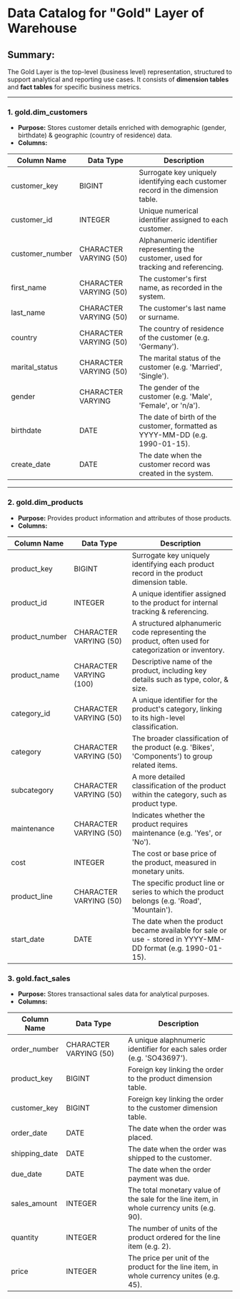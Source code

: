 # Data Catalog for "Gold" Layer of Warehouse

## Summary:
The Gold Layer is the top-level (business level) representation, structured to support analytical and reporting use cases.  It consists 
of **dimension tables** and **fact tables** for specific business metrics.

---

### 1. **gold.dim_customers**

   - **Purpose:** Stores customer details enriched with demographic (gender, birthdate) & geographic (country of residence) data.
   - **Columns:**

| Column Name | Data Type | Description |
|-------------|-----------|---------------------------------------------|
| customer_key|BIGINT| Surrogate key uniquely identifying each customer record in the dimension table.|  
| customer_id|INTEGER| Unique numerical identifier assigned to each customer.|  
| customer_number|CHARACTER VARYING (50)| Alphanumeric identifier representing the customer, used for tracking and referencing.|  
| first_name|CHARACTER VARYING (50)| The customer's first name, as recorded in the system.|  
| last_name|CHARACTER VARYING (50)| The customer's last name or surname.|  
| country|CHARACTER VARYING (50)| The country of residence of the customer (e.g. 'Germany').|  
| marital_status|CHARACTER VARYING (50)| The marital status of the customer (e.g. 'Married', 'Single').|  
| gender|CHARACTER VARYING| The gender of the customer (e.g. 'Male', 'Female', or 'n/a').|  
| birthdate|DATE| The date of birth of the customer, formatted as YYYY-MM-DD (e.g. 1990-01-15).|  
| create_date|DATE| The date when the customer record was created in the system.|  

---

### 2. **gold.dim_products**

  - **Purpose:** Provides product information and attributes of those products.
  - **Columns:**

| Column Name | Data Type | Description|
|------------|-----------|------------|
| product_key | BIGINT | Surrogate key uniquely identifying each product record in the product dimension table.|
| product_id | INTEGER | A unique identifier assigned to the product for internal tracking & referencing.|
| product_number | CHARACTER VARYING (50) | A structured alphanumeric code representing the product, often used for categorization or inventory.|
| product_name | CHARACTER VARYING (100) | Descriptive name of the product, including key details such as type, color, & size.|
| category_id| CHARACTER VARYING (50) | A unique identifier for the product's category, linking to its high-level classification.|
| category| CHARACTER VARYING (50) | The broader classification of the product (e.g. 'Bikes', 'Components') to group related items.|
| subcategory| CHARACTER VARYING (50) | A more detailed classification of the product within the category, such as product type.|
| maintenance | CHARACTER VARYING (50) | Indicates whether the product requires maintenance (e.g. 'Yes', or 'No').|
| cost | INTEGER | The cost or base price of the product, measured in monetary units.|
| product_line| CHARACTER VARYING (50) | The specific product line or series to which the product belongs (e.g. 'Road', 'Mountain').|
| start_date| DATE | The date when the product became available for sale or use - stored in YYYY-MM-DD format (e.g. 1990-01-15).|

### 3. **gold.fact_sales**

  - **Purpose:** Stores transactional sales data for analytical purposes.
  - **Columns:**

|Column Name|Data Type|Description|
|------------|---------|----------|
| order_number | CHARACTER VARYING (50) | A unique alaphnumeric identifier for each sales order (e.g. 'SO43697').|
| product_key | BIGINT | Foreign key linking the order to the product dimension table.|
| customer_key | BIGINT | Foreign key linking the order to the customer dimension table.|
| order_date | DATE | The date when the order was placed.|
| shipping_date | DATE | The date when the order was shipped to the customer.|
| due_date | DATE | The date when the order payment was due.|
| sales_amount | INTEGER | The total monetary value of the sale for the line item, in whole currency units (e.g. 90).|
| quantity | INTEGER | The number of units of the product ordered for the line item (e.g. 2).|
| price | INTEGER | The price per unit of the product for the line item, in whole currency unites (e.g. 45).|

